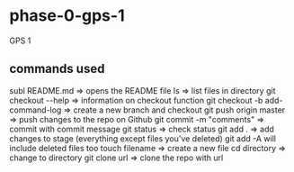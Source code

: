 # phase-0-gps-1
GPS 1

## commands used

subl README.md => opens the README file
ls => list files in directory
git checkout --help => information on checkout function
git checkout -b add-command-log => create a new branch and checkout
git push origin master => push changes to the repo on Github
git commit -m "comments" => commit with commit message
git status => check status
git add . => add changes to stage (everything except files you've deleted)
git add -A will include deleted files too
touch filename => create a new file
cd directory => change to directory
git clone url => clone the repo with url
